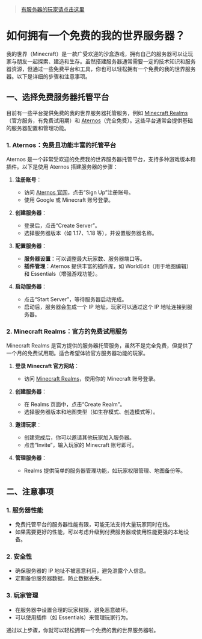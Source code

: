 > [有服务器的玩家请点击这里](https://blog.skyxing.us.kg/post/%E3%80%8A-kai-yi-ge-wo-de-shi-jie-fu-wu-qi-%E3%80%8B%E2%91%A1-kai-fu--Windows.html)

# 如何拥有一个免费的我的世界服务器？

我的世界（Minecraft）是一款广受欢迎的沙盒游戏，拥有自己的服务器可以让玩家与朋友一起探索、建造和生存。虽然搭建服务器通常需要一定的技术知识和服务器资源，但通过一些免费平台和工具，你也可以轻松拥有一个免费的我的世界服务器。以下是详细的步骤和注意事项。

## 一、选择免费服务器托管平台

目前有一些平台提供免费的我的世界服务器托管服务，例如 [Minecraft Realms](https://www.minecraft.net/zh-hans/realms)（官方服务，有免费试用期）和 [Aternos](https://aternos.org/)（完全免费）。这些平台通常会提供基础的服务器配置和管理功能。

### 1\. Aternos：免费且功能丰富的托管平台

Aternos 是一个非常受欢迎的免费我的世界服务器托管平台，支持多种游戏版本和插件。以下是使用 Aternos 搭建服务器的步骤：

1. **注册账号**：
   - 访问 [Aternos 官网](https://aternos.org/)，点击“Sign Up”注册账号。
   - 使用 Google 或 Minecraft 账号登录。

2. **创建服务器**：
   - 登录后，点击“Create Server”。
   - 选择服务器版本（如 1.17、1.18 等），并设置服务器名称。

3. **配置服务器**：
   - **服务器设置**：可以调整最大玩家数、服务器端口等。
   - **插件管理**：Aternos 提供丰富的插件库，如 WorldEdit（用于地图编辑）和 Essentials（增强游戏功能）。

4. **启动服务器**：
   - 点击“Start Server”，等待服务器启动完成。
   - 启动后，服务器会生成一个 IP 地址，玩家可以通过这个 IP 地址连接到服务器。

### 2\. Minecraft Realms：官方的免费试用服务

Minecraft Realms 是官方提供的服务器托管服务，虽然不是完全免费，但提供了一个月的免费试用期。适合希望体验官方服务器功能的玩家。

1. **登录 Minecraft 官方网站**：
   - 访问 [Minecraft Realms](https://www.minecraft.net/zh-hans/realms)，使用你的 Minecraft 账号登录。

2. **创建服务器**：
   - 在 Realms 页面中，点击“Create Realm”。
   - 选择服务器版本和地图类型（如生存模式、创造模式等）。

3. **邀请玩家**：
   - 创建完成后，你可以邀请其他玩家加入服务器。
   - 点击“Invite”，输入玩家的 Minecraft 账号即可。

4. **管理服务器**：
   - Realms 提供简单的服务器管理功能，如玩家权限管理、地图备份等。

## 二、注意事项

### 1\. 服务器性能
- 免费托管平台的服务器性能有限，可能无法支持大量玩家同时在线。
- 如果需要更好的性能，可以考虑升级到付费服务器或使用性能更强的本地设备。

### 2\. 安全性
- 确保服务器的 IP 地址不被恶意利用，避免泄露个人信息。
- 定期备份服务器数据，防止数据丢失。

### 3\. 玩家管理
- 在服务器中设置合理的玩家权限，避免恶意破坏。
- 可以使用插件（如 Essentials）来管理玩家行为。

通过以上步骤，你就可以轻松拥有一个免费的我的世界服务器啦。
